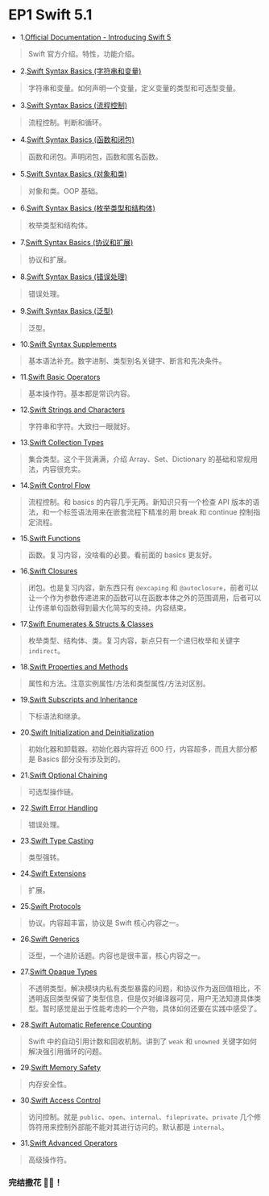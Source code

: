 # EP1 Swift 5.1

- 1.[Official Documentation - Introducing Swift 5](https://github.com/zfanli/notes/blob/master/swift/1.SwiftIntroduction.md)

> Swift 官方介绍。特性，功能介绍。

- 2.[Swift Syntax Basics (字符串和变量)](<https://github.com/zfanli/notes/blob/master/swift/2.SyntaxBasics(Strings&Variables).md>)

> 字符串和变量。如何声明一个变量，定义变量的类型和可选型变量。

- 3.[Swift Syntax Basics (流程控制)](<https://github.com/zfanli/notes/blob/master/swift/3.SyntaxBasics(FlowControl).md>)

> 流程控制。判断和循环。

- 4.[Swift Syntax Basics (函数和闭包)](<https://github.com/zfanli/notes/blob/master/swift/4.SyntaxBasics(Functions&Closures).md>)

> 函数和闭包。声明闭包，函数和匿名函数。

- 5.[Swift Syntax Basics (对象和类)](<https://github.com/zfanli/notes/blob/master/swift/5.SyntaxBasics(Objects&Classes).md>)

> 对象和类。OOP 基础。

- 6.[Swift Syntax Basics (枚举类型和结构体)](<https://github.com/zfanli/notes/blob/master/swift/6.SyntaxBasics(Enumerations&Structures).md>)

> 枚举类型和结构体。

- 7.[Swift Syntax Basics (协议和扩展)](<https://github.com/zfanli/notes/blob/master/swift/7.SyntaxBasics(Protocols&Extensions).md>)

> 协议和扩展。

- 8.[Swift Syntax Basics (错误处理)](<https://github.com/zfanli/notes/blob/master/swift/8.SyntaxBasics(ErrorHandling).md>)

> 错误处理。

- 9.[Swift Syntax Basics (泛型)](<https://github.com/zfanli/notes/blob/master/swift/9.SyntaxBasics(Generics).md>)

> 泛型。

- 10.[Swift Syntax Supplements](https://github.com/zfanli/notes/blob/master/swift/10.SyntaxSupplements.md)

> 基本语法补充。数字进制、类型别名关键字、断言和先决条件。

- 11.[Swift Basic Operators](https://github.com/zfanli/notes/blob/master/swift/11.BasicOperators.md)

> 基本操作符。基本都是常识内容。

- 12.[Swift Strings and Characters](https://github.com/zfanli/notes/blob/master/swift/12.StringsAndCharacters.md)

> 字符串和字符。大致扫一眼就好。

- 13.[Swift Collection Types](https://github.com/zfanli/notes/blob/master/swift/13.CollectionTypes.md)

> 集合类型。这个干货满满，介绍 Array、Set、Dictionary 的基础和常规用法，内容很充实。

- 14.[Swift Control Flow](https://github.com/zfanli/notes/blob/master/swift/14.ControlFlow.md)

> 流程控制。和 basics 的内容几乎无两。新知识只有一个检查 API 版本的语法，和一个标签语法用来在嵌套流程下精准的用 break 和 continue 控制指定流程。

- 15.[Swift Functions](https://github.com/zfanli/notes/blob/master/swift/15.Functions.md)

> 函数。复习内容，没啥看的必要。看前面的 basics 更友好。

- 16.[Swift Closures](https://github.com/zfanli/notes/blob/master/swift/16.CLosures.md)

> 闭包。也是复习内容，新东西只有 `@excaping` 和 `@autoclosure`，前者可以让一个作为参数传递进来的函数可以在函数本体之外的范围调用，后者可以让传递单句函数得到最大化简写的支持。内容结束。

- 17.[Swift Enumerates & Structs & Classes](https://github.com/zfanli/notes/blob/master/swift/17.EnumeratesStructsClasses.md)

> 枚举类型、结构体、类。复习内容，新点只有一个递归枚举和关键字 `indirect`。

- 18.[Swift Properties and Methods](https://github.com/zfanli/notes/blob/master/swift/18.PropertiesAndMethods.md)

> 属性和方法。注意实例属性/方法和类型属性/方法对区别。

- 19.[Swift Subscripts and Inheritance](https://github.com/zfanli/notes/blob/master/swift/19.SubscriptsAndInheritance.md)

> 下标语法和继承。

- 20.[Swift Initialization and Deinitialization](https://github.com/zfanli/notes/blob/master/swift/20.InitializationAndDeinitialization.md)

> 初始化器和卸载器。初始化器内容将近 600 行，内容超多，而且大部分都是 Basics 部分没有涉及到的。

- 21.[Swift Optional Chaining](https://github.com/zfanli/notes/blob/master/swift/21.OptionalChaining.md)

> 可选型操作链。

- 22.[Swift Error Handling](https://github.com/zfanli/notes/blob/master/swift/22.ErrorHandling.md)

> 错误处理。

- 23.[Swift Type Casting](https://github.com/zfanli/notes/blob/master/swift/23.TypeCasting.md)

> 类型强转。

- 24.[Swift Extensions](https://github.com/zfanli/notes/blob/master/swift/24.Extensions.md)

> 扩展。

- 25.[Swift Protocols](https://github.com/zfanli/notes/blob/master/swift/25.Protocols.md)

> 协议。内容超丰富，协议是 Swift 核心内容之一。

- 26.[Swift Generics](https://github.com/zfanli/notes/blob/master/swift/26.Generics.md)

> 泛型，一个进阶话题。内容也是很丰富，核心内容之一。

- 27.[Swift Opaque Types](https://github.com/zfanli/notes/blob/master/swift/27.OpaqueTypes.md)

> 不透明类型。解决模块内私有类型暴露的问题，和协议作为返回值相比，不透明返回类型保留了类型信息，但是仅对编译器可见，用户无法知道具体类型。暂时感觉是出于性能考虑的一个产物，具体如何还要在实践中感受了。

- 28.[Swift Automatic Reference Counting](https://github.com/zfanli/notes/blob/master/swift/28.AutomaticReferenceCounting.md)

> Swift 中的自动引用计数和回收机制。讲到了 `weak` 和 `unowned` 关键字如何解决强引用循环的问题。

- 29.[Swift Memory Safety](https://github.com/zfanli/notes/blob/master/swift/29.MemorySafety.md)

> 内存安全性。

- 30.[Swift Access Control](https://github.com/zfanli/notes/blob/master/swift/30.AccessControl.md)

> 访问控制。就是 `public`、`open`、`internal`、`fileprivate`、`private` 几个修饰符用来控制外部能不能对其进行访问的。默认都是 `internal`。

- 31.[Swift Advanced Operators](https://github.com/zfanli/notes/blob/master/swift/31.AdvancedOperators.md)

> 高级操作符。

### 完结撒花 🎉🎉！
